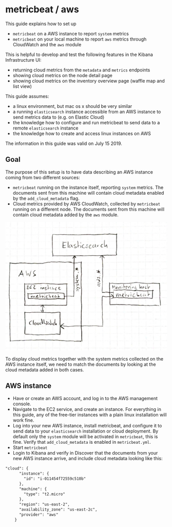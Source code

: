 # metricbeat / aws

This guide explains how to set up
* `metricbeat` on a AWS instance to report `system` metrics
* `metricbeat` on your local machine to report `aws` metrics through CloudWatch and the `aws` module

This is helpful to develop and test the following features in the Kibana Infrastructure UI:
* returning cloud metrics from the `metadata` and `metrics` endpoints
* showing cloud metrics on the node detail page
* showing cloud metrics on the inventory overview page (waffle map and list view)

This guide assumes:
* a linux environment, but mac os x should be very similar
* a running `elasticsearch` instance accessible from an AWS instance to send metrics data to (e.g. on Elastic Cloud)
* the knowledge how to configure and run metricbeat to send data to a remote `elasticsearch` instance
* the knowledge how to create and access linux instances on AWS

The information in this guide was valid on July 15 2019.

## Goal

The purpose of this setup is to have data describing an AWS instance coming from two different sources:
- `metricbeat` running on the instance itself, reporting `system` metrics. The documents sent from this machine will contain cloud metadata enabled by the `add_cloud_metadata` flag.
- Cloud metrics provided by AWS CloudWatch, collected by `metricbeat` running on a different node. The documents sent from this machine will contain cloud metadata added by the `aws` module.

![AWS metricbeat setup](../assets/infra_metricbeat_aws.jpg)

To display cloud metrics together with the system metrics collected on the AWS instance itself, we need to match the documents by looking at the cloud metadata added in both cases.

## AWS instance

- Have or create an AWS account, and log in to the AWS management console.
- Navigate to the EC2 service, and create an instance. For everything in this guide, any of the free-tier instances with a plain linux installation will work fine.
- Log into your new AWS instance, install metricbeat, and configure it to send data to your `elasticsearch` installation or cloud deployment. By default only the `system` module will be activated in `metricbeat`, this is fine. Verify that `add_cloud_metadata` is enabled in `metricbeat.yml`.
- Start `metricbeat`
- Login to Kibana and verify in Discover that the documents from your new AWS instance arrive, and include cloud metadata looking like this:
```
"cloud": {
      "instance": {
        "id": "i-011454f72559c510b"
      },
      "machine": {
        "type": "t2.micro"
      },
      "region": "us-east-2",
      "availability_zone": "us-east-2c",
      "provider": "aws"
    }
```

